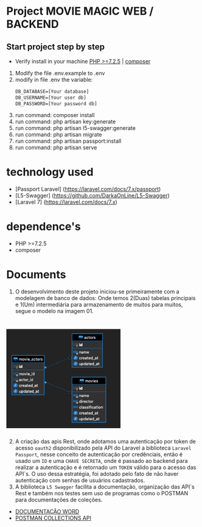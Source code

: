 # Project MOVIE MAGIC WEB / BACKEND
## Start project step by step
 * Verify install in your machine
    [PHP >=7.2.5](https://www.php.net/downloads.php) | [composer](https://getcomposer.org)

 1. Modify the file .env.example to .env
 2. modify in file .env the variable: 
    ```
    DB_DATABASE=[Your database]
    DB_USERNAME=[Your user db]
    DB_PASSWORD=[Your password db] 
    ```   
 3. run command: composer install
 4. run command: php artisan key:generate 
 6. run command: php artisan l5-swagger:generate    
 6. run command: php artisan migrate
 7. run command: php artisan passport:install
 8. run command: php artisan serve

# technology used
 - [Passport Laravel]
   (https://laravel.com/docs/7.x/passport)
 - [L5-Swagger]
   (https://github.com/DarkaOnLine/L5-Swagger)
 - [Laravel 7] 
   (https://laravel.com/docs/7.x)
# dependence's
 - PHP >=7.2.5
 - composer 

 # Documents
1. O desenvolvimento deste projeto iniciou-se primeiramente com a modelagem de banco de dados:
Onde temos 2(Duas) tabelas principais e 1(Um) intermediária para armazenamento de muitos para muitos, segue o modelo na imagem 01.
# <img src="https://github.com/Jorgewra/movie-magic-web/blob/master/docs/mer-db.png" width="300">
2. A criação das apis Rest, onde adotamos uma autenticação por token de acesso `oauth2` disponibilizado pela API do Laravel a biblioteca `Laravel Passport`, nesse conceito de autenticação por credênciais, então é usado um `ID` e uma `CHAVE SECRETA`, onde é passado ao backend para realizar a autenticação e é retornado um `TOKEN` válido para o acesso das API`s.
O uso dessa estratégia, foi adotado pelo fato de não haver autenticação com senhas de usuários cadastrados.
3. A biblioteca  `L5 Swagger` facilita a documentação, organização das API`s Rest e também nos testes sem uso de programas como o POSTMAN para documentações de coleções.

* [DOCUMENTAÇÃO WORD](https://github.com/Jorgewra/movie-magic-web/blob/master/docs/DOC_USE.docx)
* [POSTMAN COLLECTIONS API](https://github.com/Jorgewra/movie-magic-web/blob/master/docs/MAGIC-WEB.postman_collection.json)


